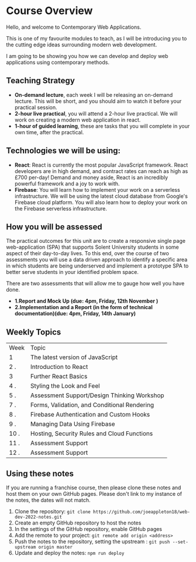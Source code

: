 # Course Overview

Hello, and welcome to Contemporary Web Applications.

This is one of my favourite modules to teach, as I will be introducing you to the cutting edge ideas surrounding modern web development.

I am going to be showing you how we can develop and deploy web applications using contemporary methods.

## Teaching Strategy

- **On-demand lecture**, each week I will be releasing an on-demand lecture. This will be short, and you should aim to watch it before your practical session.
- **2-hour live practical**, you will attend a 2-hour live practical. We will work on creating a modern web application in react.
- **1-hour of guided learning**, these are tasks that you will complete in your own time, after the practical.

## Technologies we will be using:

- **React**: React is currently the most popular JavaScript framework. React developers are in high demand, and contract rates can reach as high as £700 per-day! Demand and money aside, React is an incredibly powerful framework and a joy to work with.
- **Firebase**: You will learn how to implement your work on a serverless infrastructure. We will be using the latest cloud database from Google's Firebase cloud platform. You will also learn how to deploy your work on the Firebase serverless infrastructure.

## How you will be assessed

The practical outcomes for this unit are to create a responsive single page web-application (SPA) that supports Solent University students in some aspect of their day-to-day lives. To this end, over the course of two assessments you will use a data driven approach to identify a specific area in which students are being underserved and implement a prototype SPA to better serve students in your identified problem space.

There are two assessments that will allow me to gauge how well you have done.

- **1.Report and Mock Up (due: 4pm, Friday, 12th November )**
- **2.Implementation and a Report (in the form of technical documentation)(due: 4pm, Friday, 14th January)**

## Weekly Topics

|      |                                              |
| ---- | -------------------------------------------- |
| Week | Topic                                        |
| 1    | The latest version of JavaScript             |
| 2 .  | Introduction to React                        |
| 3    | Further React Basics                         |
| 4 .  | Styling the Look and Feel                    |
| 5 .  | Assessment Support/Design Thinking Workshop  |
| 7 .  | Forms, Validation, and Conditional Rendering |
| 8 .  | Firebase Authentication and Custom Hooks     |
| 9 .  | Managing Data Using Firebase                 |
| 10 . | Hosting, Security Rules and Cloud Functions  |
| 11 . | Assessment Support                           |
| 12 . | Assessment Support                           |
## Using these notes

If you are running a franchise course, then please clone these notes and host them on your own GitHub pages. Please don't link to my instance of the notes, the dates will not match. 

1. Clone the repository: `git clone https://github.com/joeappleton18/web-dev-2022-notes.git`
2. Create an empty GitHub repository to host the notes 
3. In the settings of the GitHub repository, enable GitHub pages
4. Add the remote to your project: `git remote add origin <address>`
5. Push the notes to the repository, setting the upstream : `git push --set-upstream origin master`
6. Update and deploy the notes: `npm run deploy`